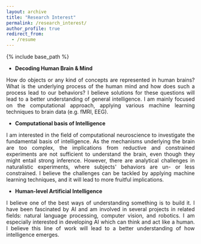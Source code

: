 ```yaml
---
layout: archive
title: "Research Interest"
permalink: /research_interest/
author_profile: true
redirect_from:
  - /resume
---
```


{% include base_path %}

- **Decoding Human Brain & Mind** <br>
<p style='text-align: justify;'> How do objects or any kind of concepts are represented in human brains? What is the underlying process of the human mind and how does such a process lead to our behaviors? I believe solutions for these questions will lead to a better understanding of general intelligence. I am mainly focused on the computational approach, applying various machine learning techniques to brain data (e.g. fMRI, EEG). </p>

- **Computational basis of Intelligence** <br>
<p style='text-align: justify;'> I am interested in the field of computational neuroscience to investigate the fundamental basis of intelligence. As the mechanisms underlying the brain are too complex, the implications from reductive and constrained experiments are not sufficient to understand the brain, even though they might entail strong inference. However, there are analytical challenges in naturalistic experiments, where subjects' behaviors are un- or less constrained. I believe the challenges can be tackled by applying machine learning techniques, and it will lead to more fruitful implications. </p>

- **Human-level Artificial Intelligence** <br>
<p style='text-align: justify;'> I believe one of the best ways of understanding something is to build it. I have been fascinated by AI and am involved in several projects in related fields: natural language processing, computer vision, and robotics. I am especially interested in developing AI which can think and act like a human. I believe this line of work will lead to a better understanding of how intelligence emerges. </p>
